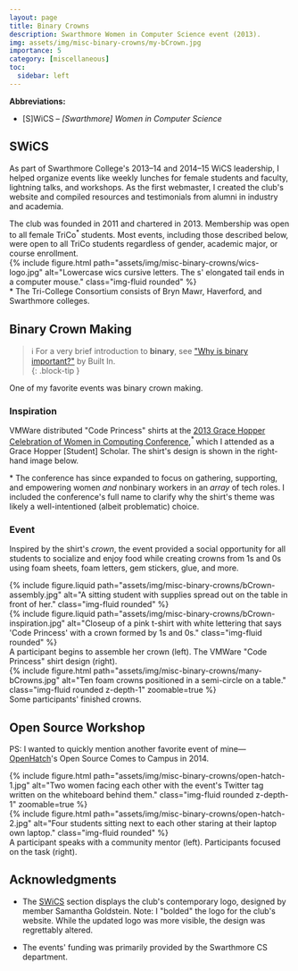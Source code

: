 ```yaml
---
layout: page
title: Binary Crowns
description: Swarthmore Women in Computer Science event (2013).
img: assets/img/misc-binary-crowns/my-bCrown.jpg
importance: 5
category: [miscellaneous]
toc:
  sidebar: left
---
```

<style>
    .followup { color: var(--global-text-color-light); }
</style>

**Abbreviations:**

- \[S\]WiCS – _\[Swarthmore\] Women in Computer Science_



## SWiCS

As part of Swarthmore College's 2013–14 and 2014–15 WiCS leadership, I helped organize events like weekly lunches for female students and faculty, lightning talks, and workshops. As the first webmaster, I created the club's website and compiled resources and testimonials from alumni in industry and academia.  

<div class="row">
    <div class="col-sm-8 mt-3 mt-md-0">
        The club was founded in 2011 and chartered in 2013. Membership was open to all female TriCo<sup>* </sup> students. Most events, including those described below, were open to all TriCo students regardless of gender, academic major, or course enrollment.
    </div>
    <div class="col-sm-4 mt-3 mt-md-0">
        {% include figure.html path="assets/img/misc-binary-crowns/wics-logo.jpg" alt="Lowercase wics  cursive letters. The s' elongated tail ends in a computer mouse." class="img-fluid rounded" %}
    </div>
</div>

<div class="subnote">* The Tri-College Consortium consists of Bryn Mawr, Haverford, and Swarthmore colleges.</div>

<!-- <br> -->

## Binary Crown Making

> ℹ️ For a very brief introduction to **binary**, see ["Why is binary important?"](https://builtin.com/software-engineering-perspectives/binary#:~:text=Why%20Is%20Binary,or%20store%20information.) by Built In.    
{: .block-tip } 

One of my favorite events was binary crown making.

### Inspiration


VMWare distributed "Code Princess" shirts at the [2013 Grace Hopper Celebration of Women in Computing Conference](https://ghc.anitab.org/ghc-2013-a-big-success/),<sup>\* </sup> which I attended as a Grace Hopper \[Student\] Scholar. The shirt's design is shown in the right-hand image below.

<div class="subnote">* The conference has since expanded to focus on gathering, supporting, and empowering women <i>and</i> nonbinary workers in an <i>array</i> of tech roles. I included the conference's full name to clarify why the shirt's theme was likely a well-intentioned (albeit problematic) choice.</div>  


### Event

Inspired by the shirt's _crown_, the event provided a social opportunity for all students to socialize and enjoy food while creating crowns from 1s and 0s using foam sheets, foam letters, gem stickers, glue, and more.

<div class="row justify-content-sm-center">
    <div class="col-sm-8 mt-3 mt-md-0">
        {% include figure.liquid path="assets/img/misc-binary-crowns/bCrown-assembly.jpg" alt="A sitting student with supplies spread out on the table in front of her." class="img-fluid rounded" %}
    </div>
    <div class="col-sm-4 mt-3 mt-md-0">
        {% include figure.liquid path="assets/img/misc-binary-crowns/bCrown-inspiration.jpg" alt="Closeup of a pink t-shirt with white lettering that says 'Code Princess' with a crown formed by 1s and 0s." class="img-fluid rounded" %}
    </div>
</div>
<div class="caption">
    A participant begins to assemble her crown (left). The VMWare "Code Princess" shirt design (right).
</div>

<div class="row">
    <div class="col-sm mt-3 mt-md-0">
        {% include figure.html path="assets/img/misc-binary-crowns/many-bCrowns.jpg" alt="Ten foam crowns positioned in a semi-circle on a table." class="img-fluid rounded z-depth-1" zoomable=true %}
    </div>
</div>
<div class="caption">
    Some participants' finished crowns.
</div>


## Open Source Workshop

PS: I wanted to quickly mention another favorite event of mine—[OpenHatch](https://blog.openhatch.org/)'s Open Source Comes to Campus in 2014. 

<div class="row">
    <div class="col-sm mt-3 mt-md-0">
        {% include figure.html path="assets/img/misc-binary-crowns/open-hatch-1.jpg" alt="Two women facing each other with the event's Twitter tag written on the whiteboard behind them." class="img-fluid rounded z-depth-1" zoomable=true %}
    </div>
    <div class="col-sm mt-3 mt-md-0">
      {% include figure.html path="assets/img/misc-binary-crowns/open-hatch-2.jpg" alt="Four students sitting next to each other staring at their laptop own laptop." class="img-fluid rounded" %}
    </div>
</div>
<div class="caption">
    A participant speaks with a community mentor (left). Participants focused on the task (right).
</div>


## Acknowledgments

- The [SWiCS](#swics) section displays the club's contemporary logo, designed by member Samantha Goldstein. <span class="followup">Note: I "bolded" the logo for the club's website. While the updated logo was more visible, the design was regrettably altered.</span>   

- The events' funding was primarily provided by the Swarthmore CS department.  